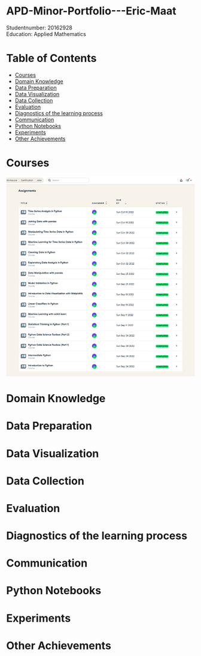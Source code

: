 # APD-Minor-Portfolio---Eric-Maat  
Studentnumber: 20162928  
Education: Applied Mathematics  
# <a id="table-of-contents"></a>Table of Contents <!-- omit in toc --> 
- [Courses](#Courses)
- [Domain Knowledge](#Domain-Knowledge)
- [Data Preparation](#Data-Preparation)
- [Data Visualization](#Data-Visualization)
- [Data Collection](#Data-Collection)
- [Evaluation](#Evaluation)
- [Diagnostics of the learning process](#Diagnostics-of-the-learning-process)
- [Communication](#Communication)
- [Python Notebooks](#Python-Notebooks)
- [Experiments](#Experiments)
- [Other Achievements](#Other-Achievements)

# Courses

![This is a alt text.](/Images/DatacampEric.png "This is a sample image.")

# Domain Knowledge
# Data Preparation
# Data Visualization
# Data Collection
# Evaluation
# Diagnostics of the learning process
# Communication
# Python Notebooks
# Experiments
# Other Achievements
